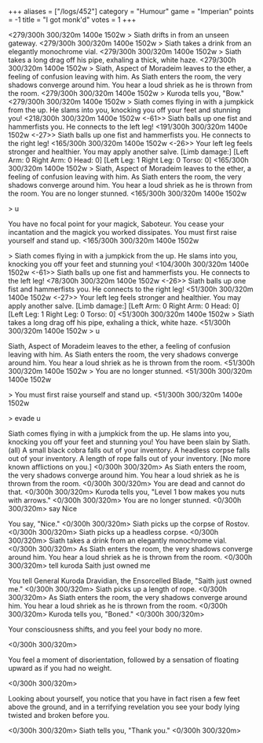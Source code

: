 +++
aliases = ["/logs/452"]
category = "Humour"
game = "Imperian"
points = -1
title = "I got monk'd"
votes = 1
+++


<279/300h 300/320m 1400e 1502w <eb>> 
Siath drifts in from an unseen gateway.
<279/300h 300/320m 1400e 1502w <eb>> 
Siath takes a drink from an elegantly monochrome vial.
<279/300h 300/320m 1400e 1502w <eb>> 
Siath takes a long drag off his pipe, exhaling a thick, white haze.
<279/300h 300/320m 1400e 1502w <eb>> 
Siath, Aspect of Moradeim leaves to the ether, a feeling of confusion leaving 
with him.
As Siath enters the room, the very shadows converge around him. You hear a loud shriek as he is thrown from the room.
<279/300h 300/320m 1400e 1502w <eb>> 
Kuroda tells you, "Bow."
<279/300h 300/320m 1400e 1502w <eb>> 
Siath comes flying in with a jumpkick from the up.
He slams into you, knocking you off your feet and stunning you!
<218/300h 300/320m 1400e 1502w <eb> <ps> <-61>> 
Siath balls up one fist and hammerfists you.
He connects to the left leg!
<191/300h 300/320m 1400e 1502w <eb> <ps> <-27>> 
Siath balls up one fist and hammerfists you.
He connects to the right leg!
<165/300h 300/320m 1400e 1502w <eb> <ps> <-26>> 
Your left leg feels stronger and healthier.
You may apply another salve.
[Limb damage:]
[Left Arm: 0  Right Arm: 0  Head:  0]
[Left Leg: 1  Right Leg: 0  Torso: 0]
<165/300h 300/320m 1400e 1502w <eb> <ps>> 
Siath, Aspect of Moradeim leaves to the ether, a feeling of confusion leaving 
with him.
As Siath enters the room, the very shadows converge around him. You hear a loud
shriek as he is thrown from the room.
You are no longer stunned.
<165/300h 300/320m 1400e 1502w <eb> <p>> u

You have no focal point for your magick, Saboteur.
You cease your incantation and the magick you worked dissipates.
You must first raise yourself and stand up.
<165/300h 300/320m 1400e 1502w <eb> <p>> 
Siath comes flying in with a jumpkick from the up.
He slams into you, knocking you off your feet and stunning you!
<104/300h 300/320m 1400e 1502w <eb> <ps> <-61>> 
Siath balls up one fist and hammerfists you.
He connects to the left leg!
<78/300h 300/320m 1400e 1502w <eb> <ps> <-26>> 
Siath balls up one fist and hammerfists you.
He connects to the right leg!
<51/300h 300/320m 1400e 1502w <eb> <ps> <-27>> 
Your left leg feels stronger and healthier.
You may apply another salve.
[Limb damage:]
[Left Arm: 0  Right Arm: 0  Head:  0]
[Left Leg: 1  Right Leg: 0  Torso: 0]
<51/300h 300/320m 1400e 1502w <eb> <ps>> 
Siath takes a long drag off his pipe, exhaling a thick, white haze.
<51/300h 300/320m 1400e 1502w <eb> <ps>> u

Siath, Aspect of Moradeim leaves to the ether, a feeling of confusion leaving 
with him.
As Siath enters the room, the very shadows converge around him. You hear a loud
shriek as he is thrown from the room.
<51/300h 300/320m 1400e 1502w <eb> <ps>> 
You are no longer stunned.
<51/300h 300/320m 1400e 1502w <eb> <p>> 
You must first raise yourself and stand up.
<51/300h 300/320m 1400e 1502w <eb> <p>> evade u

Siath comes flying in with a jumpkick from the up.
He slams into you, knocking you off your feet and stunning you!
You have been slain by Siath. (all)
A small black cobra falls out of your inventory.
A headless corpse falls out of your inventory.
A length of rope falls out of your inventory.
[No more known afflictions on you.]
<0/300h 300/320m> 
As Siath enters the room, the very shadows converge around him. You hear a loud
shriek as he is thrown from the room.
<0/300h 300/320m> 
You are dead and cannot do that.
<0/300h 300/320m> 
Kuroda tells you, "Level 1 bow makes you nuts with arrows."
<0/300h 300/320m> 
You are no longer stunned.
<0/300h 300/320m> say Nice

You say, "Nice."
<0/300h 300/320m> 
Siath picks up the corpse of Rostov.
<0/300h 300/320m> 
Siath picks up a headless corpse.
<0/300h 300/320m> 
Siath takes a drink from an elegantly monochrome vial.
<0/300h 300/320m> 
As Siath enters the room, the very shadows converge around him. You hear a loud
shriek as he is thrown from the room.
<0/300h 300/320m> tell kuroda Saith just owned me

You tell General Kuroda Dravidian, the Ensorcelled Blade, "Saith just owned 
me."
<0/300h 300/320m> 
Siath picks up a length of rope.
<0/300h 300/320m> 
As Siath enters the room, the very shadows converge around him. You hear a loud
shriek as he is thrown from the room.
<0/300h 300/320m> 
Kuroda tells you, "Boned."
<0/300h 300/320m> 

Your consciousness shifts, and you feel your body no more.

<0/300h 300/320m> 

You feel a moment of disorientation, followed by a sensation of floating upward
as if you had no weight.

<0/300h 300/320m> 

Looking about yourself, you notice that you have in fact risen a few feet above
the ground, and in a terrifying revelation you see your body lying twisted and 
broken before you.

<0/300h 300/320m> 
Siath tells you, "Thank you."
<0/300h 300/320m> 
